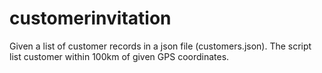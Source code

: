 # customerinvitation

Given a list of customer records in a json file (customers.json). 
The script list customer within 100km of given GPS coordinates.
